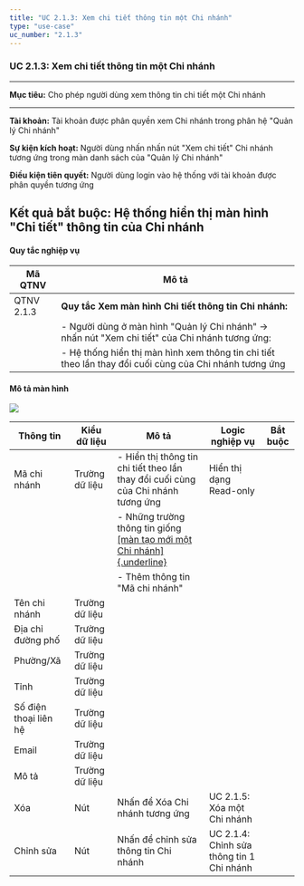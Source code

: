 ```yaml
---
title: "UC 2.1.3: Xem chi tiết thông tin một Chi nhánh"
type: "use-case"
uc_number: "2.1.3"
---
```


### UC 2.1.3: Xem chi tiết thông tin một Chi nhánh

  -------------------------------------------------------------------------------------------------------------------------------------
  **Mục tiêu:**               Cho phép người dùng xem thông tin chi tiết một Chi nhánh
  --------------------------- ---------------------------------------------------------------------------------------------------------
  **Tài khoản:**              Tài khoản được phân quyền xem Chi nhánh trong phân hệ "Quản lý Chi nhánh"

  **Sự kiện kích hoạt:**      Người dùng nhấn nhấn nút "Xem chi tiết" Chi nhánh tương ứng trong màn danh sách của "Quản lý Chi nhánh"

  **Điều kiện tiên quyết:**   Người dùng login vào hệ thống với tài khoản được phân quyền tương ứng

  **Kết quả bắt buộc:**       Hệ thống hiển thị màn hình "Chi tiết" thông tin của Chi nhánh
  -------------------------------------------------------------------------------------------------------------------------------------

#### Quy tắc nghiệp vụ

| **Mã QTNV** | **Mô tả** |
| --- | --- |
| QTNV 2.1.3 | **Quy tắc Xem màn hình Chi tiết thông tin Chi nhánh:** |
|  | - Người dùng ở màn hình "Quản lý Chi nhánh" -\> nhấn nút "Xem chi tiết" của Chi nhánh tương ứng: |
|  | - Hệ thống hiển thị màn hình xem thông tin chi tiết theo lần thay đổi cuối cùng của Chi nhánh tương ứng |

#### Mô tả màn hình

![](media/image123.png)

| **Thông tin** | **Kiểu dữ liệu** | **Mô tả** | **Logic nghiệp vụ** | **Bắt buộc** |
| --- | --- | --- | --- | --- |
| Mã chi nhánh | Trường dữ liệu | \- Hiển thị thông tin chi tiết theo lần thay đổi cuối cùng của Chi nhánh tương ứng | Hiển thị dạng Read-only |  |
|  |  | \- Những trường thông tin giống [[màn tạo mới một Chi nhánh]{.underline}](#uc-2.1.2-tạo-mới-một-chi-nhánh) |  |  |
|  |  | - Thêm thông tin "Mã chi nhánh" |  |  |
| Tên chi nhánh | Trường dữ liệu |  |  |  |
| Địa chỉ đường phố | Trường dữ liệu |  |  |  |
| Phường/Xã | Trường dữ liệu |  |  |  |
| Tỉnh | Trường dữ liệu |  |  |  |
| Số điện thoại liên hệ | Trường dữ liệu |  |  |  |
| Email | Trường dữ liệu |  |  |  |
| Mô tả | Trường dữ liệu |  |  |  |
| Xóa | Nút | Nhấn để Xóa Chi nhánh tương ứng | UC 2.1.5: Xóa một Chi nhánh |  |
| Chỉnh sửa | Nút | Nhấn để chỉnh sửa thông tin Chi nhánh | UC 2.1.4: Chỉnh sửa thông tin 1 Chi nhánh |  |
